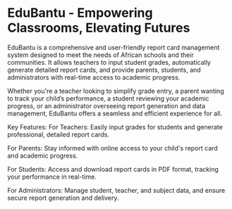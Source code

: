 # EduBantu - Empowering Classrooms, Elevating Futures
EduBantu is a comprehensive and user-friendly report card management system designed to meet the needs of African schools and their communities. It allows teachers to input student grades, automatically generate detailed report cards, and provide parents, students, and administrators with real-time access to academic progress.

Whether you're a teacher looking to simplify grade entry, a parent wanting to track your child’s performance, a student reviewing your academic progress, or an administrator overseeing report generation and data management, EduBantu offers a seamless and efficient experience for all.

Key Features:
For Teachers: Easily input grades for students and generate professional, detailed report cards.

For Parents: Stay informed with online access to your child's report card and academic progress.

For Students: Access and download report cards in PDF format, tracking your performance in real-time.

For Administrators: Manage student, teacher, and subject data, and ensure secure report generation and delivery.
